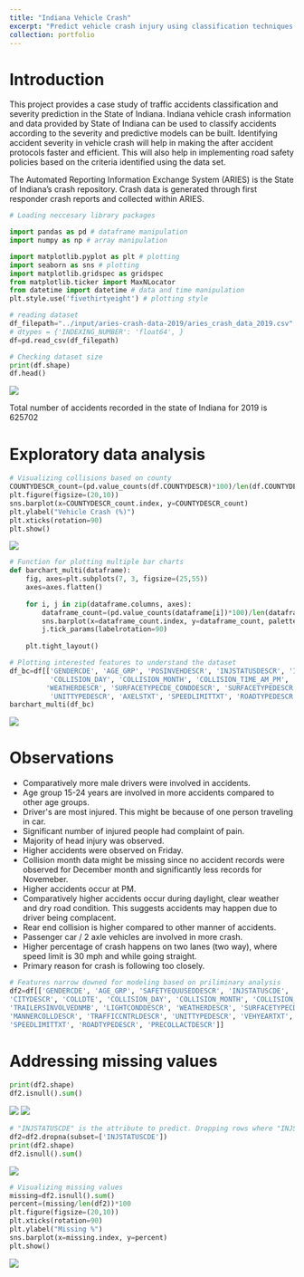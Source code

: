 ```yaml
---
title: "Indiana Vehicle Crash"
excerpt: "Predict vehicle crash injury using classification techniques <br/><img src='/images/INVehCrash/car-crash.jpg'>"
collection: portfolio
---
```


# Introduction

This project provides a case study of traffic accidents classification and severity prediction in the State of Indiana. Indiana vehicle crash information and data provided by State of Indiana can be used to classify accidents according to the severity and predictive models can be built. Identifying accident severity in vehicle crash will help in making the after accident protocols faster and efficient. This will also help in implementing road safety policies based on the criteria identified using the data set. 

The Automated Reporting Information Exchange System (ARIES) is the State of Indiana’s crash repository. Crash data is generated through first responder crash reports and collected within ARIES.

```python
# Loading neccesary library packages

import pandas as pd # dataframe manipulation
import numpy as np # array manipulation

import matplotlib.pyplot as plt # plotting
import seaborn as sns # plotting
import matplotlib.gridspec as gridspec
from matplotlib.ticker import MaxNLocator
from datetime import datetime # data and time manipulation
plt.style.use('fivethirtyeight') # plotting style
```

```python
# reading dataset
df_filepath="../input/aries-crash-data-2019/aries_crash_data_2019.csv"
# dtypes = {'INDEXING_NUMBER': 'float64', }
df=pd.read_csv(df_filepath)
```

```python
# Checking dataset size
print(df.shape)
df.head()
```

<img src='/images/INVehCrash/out3.jpg'>

Total number of accidents recorded in the state of Indiana for 2019 is 625702

# Exploratory data analysis

```python
# Visualizing collisions based on county
COUNTYDESCR_count=(pd.value_counts(df.COUNTYDESCR)*100)/len(df.COUNTYDESCR)
plt.figure(figsize=(20,10))
sns.barplot(x=COUNTYDESCR_count.index, y=COUNTYDESCR_count)
plt.ylabel("Vehicle Crash (%)")
plt.xticks(rotation=90)
plt.show()
```

<img src='/images/INVehCrash/out6.png'>

```python
# Function for plotting multiple bar charts
def barchart_multi(dataframe):
    fig, axes=plt.subplots(7, 3, figsize=(25,55))
    axes=axes.flatten()
    
    for i, j in zip(dataframe.columns, axes):
        dataframe_count=(pd.value_counts(dataframe[i])*100)/len(dataframe[i])
        sns.barplot(x=dataframe_count.index, y=dataframe_count, palette='plasma', ax=j)
        j.tick_params(labelrotation=90)            
    
    plt.tight_layout()
```

```python
# Plotting interested features to understand the dataset
df_bc=df[['GENDERCDE', 'AGE_GRP', 'POSINVEHDESCR', 'INJSTATUSDESCR', 'INJNATUREDESCR', 'INJLOCCDESCR', 
          'COLLISION_DAY', 'COLLISION_MONTH', 'COLLISION_TIME_AM_PM', 'MOTORVEHINVOLVEDNMB', 'LIGHTCONDDESCR', 
         'WEATHERDESCR', 'SURFACETYPECDE_CONDDESCR', 'SURFACETYPEDESCR', 'PRIMARYFACTORDESCR', 'MANNERCOLLDESCR',
          'UNITTYPEDESCR', 'AXELSTXT', 'SPEEDLIMITTXT', 'ROADTYPEDESCR', 'PRECOLLACTDESCR']]
barchart_multi(df_bc)
```

<img src='/images/INVehCrash/out8.png'>

# Observations
* Comparatively more male drivers were involved in accidents.
* Age group 15-24 years are involved in more accidents compared to other age groups.
* Driver's are most injured. This might be because of one person traveling in car.
* Significant number of injured people had complaint of pain.
* Majority of head injury was observed.
* Higher accidents were observed on Friday.
* Collision month data might be missing since no accident records were observed for December month and significantly less records for Novemeber.
* Higher accidents occur at PM.
* Comparatively higher accidents occur during daylight, clear weather and dry road condition. This suggests accidents may happen due to driver being complacent.
* Rear end collision is higher compared to other manner of accidents.
* Passenger car / 2 axle vehicles are involved in more crash.
* Higher percentage of crash happens on two lanes (two way), where speed limit is 30 mph and while going straight.
* Primary reason for crash is following too closely.

```python
# Features narrow downed for modeling based on priliminary analysis
df2=df[['GENDERCDE', 'AGE_GRP', 'SAFETYEQUUSEDDESCR', 'INJSTATUSCDE', 'INJSTATUSDESCR', 'INJNATUREDESCR', 'INJLOCCDESCR', 'COUNTYDESCR', 
'CITYDESCR', 'COLLDTE', 'COLLISION_DAY', 'COLLISION_MONTH', 'COLLISION_YEAR', 'COLLISION_TIME_AM_PM', 'MOTORVEHINVOLVEDNMB', 
'TRAILERSINVOLVEDNMB', 'LIGHTCONDDESCR', 'WEATHERDESCR', 'SURFACETYPECDE_CONDDESCR', 'SURFACETYPEDESCR', 'PRIMARYFACTORDESCR', 
'MANNERCOLLDESCR', 'TRAFFICCNTRLDESCR', 'UNITTYPEDESCR', 'VEHYEARTXT', 'VEHMAKETXT', 'VEHMODELTXT', 'OCCUPSNMB', 'AXELSTXT', 
'SPEEDLIMITTXT', 'ROADTYPEDESCR', 'PRECOLLACTDESCR']]
```

# Addressing missing values

```python
print(df2.shape)
df2.isnull().sum()
```

<img src='/images/INVehCrash/out11-1.png'>
<img src='/images/INVehCrash/out11-2.png'>

```python
# "INJSTATUSCDE" is the attribute to predict. Dropping rows where "INJSTATUSCDE" records are not found. 
df2=df2.dropna(subset=['INJSTATUSCDE'])
print(df2.shape)
df2.isnull().sum()
```

<img src='/images/INVehCrash/out12.png'>

```python
# Visualizing missing values
missing=df2.isnull().sum()
percent=(missing/len(df2))*100
plt.figure(figsize=(20,10))
plt.xticks(rotation=90)
plt.ylabel("Missing %")
sns.barplot(x=missing.index, y=percent)
plt.show()
```

<img src='/images/INVehCrash/out13.png'>
